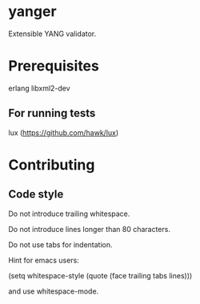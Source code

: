 yanger
======

Extensible YANG validator.

Prerequisites
=============
erlang
libxml2-dev

For running tests
-----------------
lux (https://github.com/hawk/lux)


Contributing
============

Code style
----------

Do not introduce trailing whitespace.

Do not introduce lines longer than 80 characters.

Do not use tabs for indentation.

Hint for emacs users:

(setq whitespace-style (quote (face trailing tabs lines)))

and use whitespace-mode.
